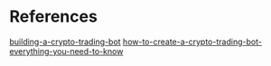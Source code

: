 # References

[building-a-crypto-trading-bot](https://light-it.net/blog/building-a-crypto-trading-bot/)
[how-to-create-a-crypto-trading-bot-everything-you-need-to-know](https://ideausher.com/blog/blockchain-development/how-to-create-a-crypto-trading-bot-everything-you-need-to-know/)
